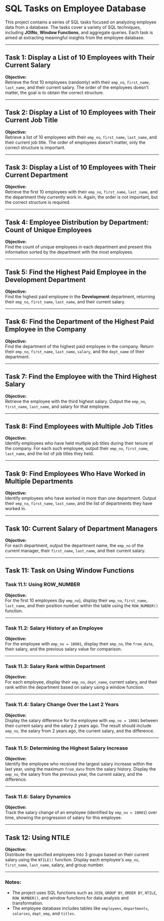 # SQL Tasks on Employee Database

This project contains a series of SQL tasks focused on analyzing employee data from a database. The tasks cover a variety of SQL techniques, including **JOINs**, **Window Functions**, and aggregate queries. Each task is aimed at extracting meaningful insights from the employee database.

---

## Task 1: Display a List of 10 Employees with Their Current Salary

**Objective:**  
Retrieve the first 10 employees (randomly) with their `emp_no`, `first_name`, `last_name`, and their current salary. The order of the employees doesn't matter, the goal is to obtain the correct structure.

---

## Task 2: Display a List of 10 Employees with Their Current Job Title

**Objective:**  
Retrieve a list of 10 employees with their `emp_no`, `first_name`, `last_name`, and their current job title. The order of employees doesn't matter, only the correct structure is important.

---

## Task 3: Display a List of 10 Employees with Their Current Department

**Objective:**  
Retrieve the first 10 employees with their `emp_no`, `first_name`, `last_name`, and the department they currently work in. Again, the order is not important, but the correct structure is required.

---

## Task 4: Employee Distribution by Department: Count of Unique Employees

**Objective:**  
Find the count of unique employees in each department and present this information sorted by the department with the most employees.

---

## Task 5: Find the Highest Paid Employee in the Development Department

**Objective:**  
Find the highest paid employee in the **Development** department, returning their `emp_no`, `first_name`, `last_name`, and their current salary.

---

## Task 6: Find the Department of the Highest Paid Employee in the Company

**Objective:**  
Find the department of the highest paid employee in the company. Return their `emp_no`, `first_name`, `last_name`, `salary`, and the `dept_name` of their department.

---

## Task 7: Find the Employee with the Third Highest Salary

**Objective:**  
Retrieve the employee with the third highest salary. Output the `emp_no`, `first_name`, `last_name`, and salary for that employee.

---

## Task 8: Find Employees with Multiple Job Titles

**Objective:**  
Identify employees who have held multiple job titles during their tenure at the company. For each such employee, output their `emp_no`, `first_name`, `last_name`, and the list of job titles they held.

---

## Task 9: Find Employees Who Have Worked in Multiple Departments

**Objective:**  
Identify employees who have worked in more than one department. Output their `emp_no`, `first_name`, `last_name`, and the list of departments they have worked in.

---

## Task 10: Current Salary of Department Managers

**Objective:**  
For each department, output the department name, the `emp_no` of the current manager, their `first_name`, `last_name`, and their current salary.

---

## Task 11: Task on Using Window Functions

### Task 11.1: Using ROW_NUMBER

**Objective:**  
For the first 10 employees (by `emp_no`), display their `emp_no`, `first_name`, `last_name`, and their position number within the table using the `ROW_NUMBER()` function.

---

### Task 11.2: Salary History of an Employee

**Objective:**  
For the employee with `emp_no = 10001`, display their `emp_no`, the `from_date`, their salary, and the previous salary value for comparison.

---

### Task 11.3: Salary Rank within Department

**Objective:**  
For each employee, display their `emp_no`, `dept_name`, current salary, and their rank within the department based on salary using a window function.

---

### Task 11.4: Salary Change Over the Last 2 Years

**Objective:**  
Display the salary difference for the employee with `emp_no = 10001` between their current salary and the salary 2 years ago. The result should include `emp_no`, the salary from 2 years ago, the current salary, and the difference.

---

### Task 11.5: Determining the Highest Salary Increase

**Objective:**  
Identify the employee who received the largest salary increase within the last year, using the maximum `from_date` from the salary history. Display the `emp_no`, the salary from the previous year, the current salary, and the difference.

---

### Task 11.6: Salary Dynamics

**Objective:**  
Track the salary change of an employee (identified by `emp_no = 10001`) over time, showing the progression of salary for this employee.

---

## Task 12: Using NTILE

**Objective:**  
Distribute the specified employees into 3 groups based on their current salary using the `NTILE()` function. Display each employee's `emp_no`, `first_name`, `last_name`, salary, and group number.

---

### Notes:

- The project uses SQL functions such as `JOIN`, `GROUP BY`, `ORDER BY`, `NTILE`, `ROW_NUMBER()`, and window functions for data analysis and transformation.
- The employee database includes tables like `employees`, `departments`, `salaries`, `dept_emp`, and `titles`.

